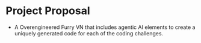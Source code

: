 # Project Proposal
- A Overengineered Furry VN that includes agentic AI elements to create a uniquely generated code for each of the coding challenges.